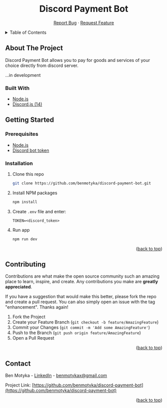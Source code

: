 <a name="readme-top"></a>

<br />
<div align="center">
  <!-- <a href="https://github.com/benmotyka/discord-payment-bot"> -->
    <!-- <img src="readme/banner.png" alt="Banner"> -->
  <!-- </a> -->
  <h1 align="center">Discord Payment Bot</h1>
  <p align="center">
    <a href="https://github.com/benmotyka/discord-payment-bot">Report Bug</a>
    ·
    <a href="https://github.com/benmotyka/discord-payment-bot">Request Feature</a>
  </p>
</div>

<!-- TABLE OF CONTENTS -->
<details>
  <summary>Table of Contents</summary>
  <ol>
    <li>
      <a href="#about-the-project">About The Project</a>
      <ul>
        <li><a href="#built-with">Built With</a></li>
      </ul>
    </li>
    <li>
      <a href="#getting-started">Getting Started</a>
      <ul>
        <li><a href="#prerequisites">Prerequisites</a></li>
        <li><a href="#installation">Installation</a></li>
      </ul>
    </li>
    <li><a href="#contributing">Contributing</a></li>
    <li><a href="#contact">Contact</a></li>
    <li><a href="#acknowledgments">Acknowledgments</a></li>
  </ol>
</details>

<!-- ABOUT THE PROJECT -->

## About The Project

Discord Payment Bot allows you to pay for goods and services of your choice directly from discord server.

...in development

### Built With

- [Node.js](https://nodejs.org/)
- [Discord.js (14)](https://discord.js.org/#/)

<!-- GETTING STARTED -->

## Getting Started

### Prerequisites

- [Node.js](https://nodejs.org/)
- [Discord bot token](https://discord.com/developers/docs/topics/oauth2)

### Installation

1. Clone this repo
   ```sh
   git clone https://github.com/benmotyka/discord-payment-bot.git
   ```
2. Install NPM packages
   ```sh
   npm install
   ```
3. Create `.env` file and enter:
   ```
   TOKEN=<discord_token>

   ```
5. Run app
   ```sh
   npm run dev
   ```

<p align="right">(<a href="#readme-top">back to top</a>)</p>

<!-- CONTRIBUTING -->

## Contributing

Contributions are what make the open source community such an amazing place to learn, inspire, and create. Any contributions you make are **greatly appreciated**.

If you have a suggestion that would make this better, please fork the repo and create a pull request. You can also simply open an issue with the tag "enhancement".
Thanks again!

1. Fork the Project
2. Create your Feature Branch (`git checkout -b feature/AmazingFeature`)
3. Commit your Changes (`git commit -m 'Add some AmazingFeature'`)
4. Push to the Branch (`git push origin feature/AmazingFeature`)
5. Open a Pull Request

<p align="right">(<a href="#readme-top">back to top</a>)</p>

## Contact

Ben Motyka - [LinkedIn](https://www.linkedin.com/in/ben-motyka-97a729240/) - benmotykax@gmail.com

Project Link: [https://github.com/benmotyka/discord-payment-bot](https://github.com/benmotyka/discord-payment-bot)

<p align="right">(<a href="#readme-top">back to top</a>)</p>

